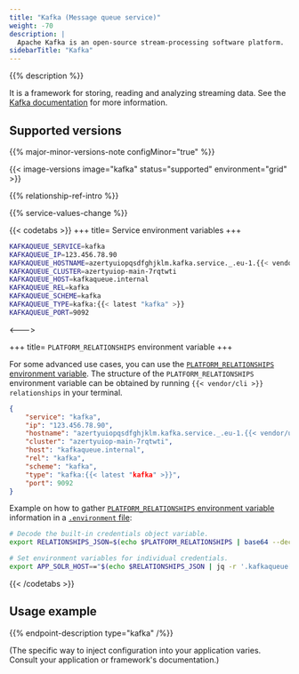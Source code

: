 ```yaml
---
title: "Kafka (Message queue service)"
weight: -70
description: |
  Apache Kafka is an open-source stream-processing software platform.
sidebarTitle: "Kafka"
---
```


{{% description %}}

It is a framework for storing, reading and analyzing streaming data. See the [Kafka documentation](https://kafka.apache.org/documentation) for more information.

## Supported versions

{{% major-minor-versions-note configMinor="true" %}}

{{< image-versions image="kafka" status="supported" environment="grid" >}}

{{% relationship-ref-intro %}}

{{% service-values-change %}}

{{< codetabs >}}
+++
title= Service environment variables
+++

```bash
KAFKAQUEUE_SERVICE=kafka
KAFKAQUEUE_IP=123.456.78.90
KAFKAQUEUE_HOSTNAME=azertyuiopqsdfghjklm.kafka.service._.eu-1.{{< vendor/urlraw "hostname" >}}
KAFKAQUEUE_CLUSTER=azertyuiop-main-7rqtwti
KAFKAQUEUE_HOST=kafkaqueue.internal
KAFKAQUEUE_REL=kafka
KAFKAQUEUE_SCHEME=kafka
KAFKAQUEUE_TYPE=kafka:{{< latest "kafka" >}}
KAFKAQUEUE_PORT=9092
```

<--->

+++
title= `PLATFORM_RELATIONSHIPS` environment variable
+++

For some advanced use cases, you can use the [`PLATFORM_RELATIONSHIPS` environment variable](/development/variables/use-variables.md#use-provided-variables).
The structure of the `PLATFORM_RELATIONSHIPS` environment variable can be obtained by running `{{< vendor/cli >}} relationships` in your terminal.

```json
{
    "service": "kafka",
    "ip": "123.456.78.90",
    "hostname": "azertyuiopqsdfghjklm.kafka.service._.eu-1.{{< vendor/urlraw "hostname" >}}",
    "cluster": "azertyuiop-main-7rqtwti",
    "host": "kafkaqueue.internal",
    "rel": "kafka",
    "scheme": "kafka",
    "type": "kafka:{{< latest "kafka" >}}",
    "port": 9092
}
```

Example on how to gather [`PLATFORM_RELATIONSHIPS` environment variable](/development/variables/use-variables.md#use-provided-variables) information in a [`.environment` file](/development/variables/set-variables.md#use-env-files):

```bash {location=".environment"}
# Decode the built-in credentials object variable.
export RELATIONSHIPS_JSON=$(echo $PLATFORM_RELATIONSHIPS | base64 --decode)

# Set environment variables for individual credentials.
export APP_SOLR_HOST=="$(echo $RELATIONSHIPS_JSON | jq -r '.kafkaqueue[0].host')"
```

{{< /codetabs >}}

## Usage example

{{% endpoint-description type="kafka" /%}}

(The specific way to inject configuration into your application varies. Consult your application or framework's documentation.)

